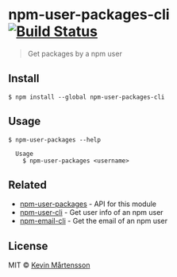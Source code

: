 # npm-user-packages-cli [![Build Status](https://travis-ci.org/kevva/npm-user-packages-cli.svg?branch=master)](https://travis-ci.org/kevva/npm-user-packages-cli)

> Get packages by a npm user


## Install

```
$ npm install --global npm-user-packages-cli
```


## Usage

```
$ npm-user-packages --help

  Usage
    $ npm-user-packages <username>
```


## Related

* [npm-user-packages](https://github.com/kevva/npm-user-packages) - API for this module
* [npm-user-cli](https://github.com/sindresorhus/npm-user-cli) - Get user info of an npm user
* [npm-email-cli](https://github.com/sindresorhus/npm-email-cli) - Get the email of an npm user


## License

MIT © [Kevin Mårtensson](https://github.com/kevva)
